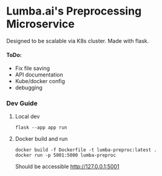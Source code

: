 # Lumba.ai's Preprocessing Microservice



Designed to be scalable via K8s cluster. Made with flask.

#### ToDo:

- Fix file saving
- API documentation
- Kube/docker config
- debugging

### Dev Guide

1. Local dev

    ```
    flask --app app run
    ```

2. Docker build and run

    ```
   docker build -f Dockerfile -t lumba-preproc:latest .
   docker run -p 5001:5000 lumba-preproc
    ```
    
    Should be accessible http://127.0.0.1:5001
